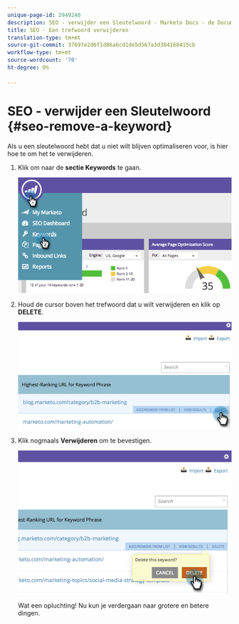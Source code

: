 ```yaml
---
unique-page-id: 2949240
description: SEO - verwijder een Sleutelwoord - Marketo Docs - de Documentatie van het Product
title: SEO - Een trefwoord verwijderen
translation-type: tm+mt
source-git-commit: 37697e2d6f1d86a6cd1de5d567a3d384160415cb
workflow-type: tm+mt
source-wordcount: '70'
ht-degree: 0%

---
```



# SEO - verwijder een Sleutelwoord {#seo-remove-a-keyword}

Als u een sleutelwoord hebt dat u niet wilt blijven optimaliseren voor, is hier hoe te om het te verwijderen.

1. Klik om naar de **sectie Keywords** te gaan.

   ![](assets/image2014-9-18-13-3a35-3a52.png)

1. Houd de cursor boven het trefwoord dat u wilt verwijderen en klik op **DELETE**.

   ![](assets/image2014-9-18-13-3a36-3a6.png)

1. Klik nogmaals **Verwijderen** om te bevestigen.

   ![](assets/image2014-9-18-13-3a36-3a11.png)

   Wat een opluchting! Nu kun je verdergaan naar grotere en betere dingen.
